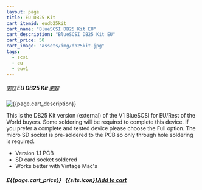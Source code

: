 ```yaml
---
layout: page
title: EU DB25 Kit
cart_itemid: eudb25kit
cart_name: "BlueSCSI DB25 Kit EU"
cart_description: "BlueSCSI DB25 Kit EU"
cart_price: 50
cart_image: "assets/img/db25kit.jpg"
tags: 
  - scsi
  - eu
  - euv1
---
```


##### 🇪🇺 EU DB25 Kit 🇪🇺

![{{page.cart_description}}]({{page.cart_image}})

This is the DB25 Kit version (external) of the V1 BlueSCSI for EU/Rest of the World buyers. Some soldering will be required to complete this device. If you prefer a complete and tested device please choose the Full option. The micro SD socket is pre-soldered to the PCB so only through hole soldering is required.

* Version 1.1 PCB
* SD card socket soldered
* Works better with Vintage Mac's 

##### £{{page.cart_price}} &nbsp; {{site.icon}}[Add to cart](/cart#{{page.cart_itemid}})